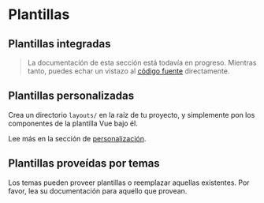 # Plantillas

## Plantillas integradas

> La documentación de esta sección está todavía en progreso. Mientras tanto, puedes echar un vistazo al [código fuente](https://github.com/slidevjs/slidev/blob/main/packages/client/layouts) directamente.

## Plantillas personalizadas

Crea un directorio `layouts/` en la raíz de tu proyecto, y simplemente pon los componentes de la plantilla Vue bajo él.

Lee más en la sección de [personalización](/custom/directory-structure#layouts).

## Plantillas proveídas por temas

Los temas pueden proveer plantillas o reemplazar aquellas existentes. Por favor, lea su documentación para aquello que provean. 
